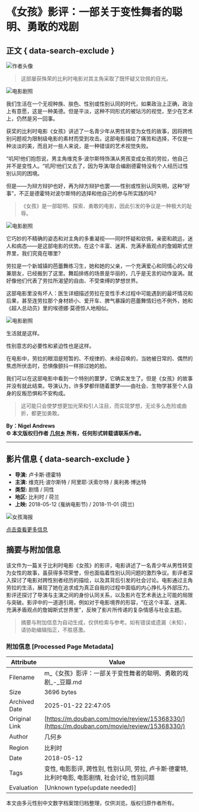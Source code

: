 # 《女孩》影评：一部关于变性舞者的聪明、勇敢的戏剧

## 正文 { data-search-exclude }


![作者头像](https://img1.doubanio.com/icon/u123645787-9.jpg)

> 这部屡获殊荣的比利时电影对其主角采取了既怀疑又钦佩的目光。

![电影剧照](https://img1.doubanio.com/view/thing_review/l/public/p9303340.webp)

我们生活在一个无视种族、肤色、性别或性别认同的时代，如果政治上正确，政治上有意愿，这是一种美德。但是平淡，这种不同形式的被玷污的视觉，至少在艺术上，仍然是另一回事。

获奖的比利时电影《女孩》讲述了一名青少年从男性转变为女性的故事，因将跨性别问题视为限制级电影的素材而受到攻击。这部电影描绘了痛苦和选择，不仅是一种淡淡的美，而且对一些人来说，是一种错误的艺术视觉失败。

“叽阿!他们抱怨说，男主角维克多·波尔斯特饰演从男孩变成女孩的劳拉，他自己并不是变性人。“叽阿!他们又去了，因为导演/联合编剧德霍特没有个人经历过性别认同的困境。

但是——为辩方辩护也好，再为辩方辩护也罢——性别或性别认同失明，这种“好事”，不正是德霍特对波尔斯特的选择和他自己的参与所实践的吗?

> 《女孩》是一部聪明、探索、勇敢的电影，因此引发的争议是一种极大的耻辱。

![电影剧照](https://img2.doubanio.com/view/thing_review/l/public/p9303341.webp)

它巧妙的不精确的姿态和对主角的多重凝视——同时怀疑和钦佩，亲密和疏远，迷人和病态——是这部电影的优势。在这个丰富、迷离、充满矛盾观点的詹姆斯式世界里，我们究竟在哪里?

劳拉是一个新城镇的芭蕾舞练习生，她和她的父亲，一个充满爱心和同情心的父母兼朋友，已经搬到了这里。舞蹈排练的场景是华丽的，几乎是无言的动作漩涡。就好像他们代表了劳拉所渴望的自由、不受束缚的梦想世界。

这部电影里没有坏人：医生详细描述劳拉在变性手术过程中可能遇到的最坏情况和后果，甚至连劳拉那个身材娇小、爱开车、脾气暴躁的芭蕾舞情妇也不例外，她和《超人总动员》里的埃德娜·莫德惊人地相似。

![电影剧照](https://img3.doubanio.com/view/thing_review/l/public/p9303343.webp)

生活就是这样。

性别意志的必要性和紧迫性也是这样。

在电影中，劳拉的眼泪是短暂的、不规律的、未经召唤的，当她被日常的、偶然的焦虑所伏击时，恐惧像颤抖一样掠过她的脸。

我们可以在这部电影中看到一个特别的噩梦，它确实发生了。但是《女孩》的故事并没有就此结束。导演认为，许多梦都伴随着噩梦——由社会、生物学甚至个人自身的反叛恐惧和不安构成。

> 这可能只会使梦想更加光荣和引人注目，而实现梦想，无论多么危险或曲折，都更加勇敢。

**By：Nigel Andrews**  
**© 本文版权归作者 [几何乡](https://www.douban.com/people/K20046357/) 所有，任何形式转载请联系作者。**

---

## 影片信息 { data-search-exclude }

- **导演:** 卢卡斯·德霍特
- **主演:** 维克托·波尔斯特 / 阿里耶·沃索尔特 / 奥利弗·博达特
- **类型:** 剧情 / 同性
- **地区:** 比利时 / 荷兰
- **上映:** 2018-05-12 (戛纳电影节) / 2018-11-01 (荷兰)

![女孩海报](https://img3.doubanio.com/view/photo/s_ratio_poster/public/p2519456723.webp)

[点击查看更多信息](https://movie.douban.com/subject/30194769/)
<!-- tcd_original_link https://m.douban.com/movie/review/15368330/ -->


## 摘要与附加信息

<!-- tcd_abstract -->
该文件为一篇关于比利时电影《女孩》的影评，电影讲述了一名青少年从男性转变为女性的故事，虽获得多项荣誉，但也面临着性别认同问题的激烈争议。影评者深入探讨了电影对跨性别者经历的描绘，以及其背后引发的社会讨论。电影通过主角劳拉的生活，展现了她在追求成为真正自我的过程中面临的内心挣扎与外部压力。影评还探讨了导演与主演之间的身份认同关系，以及影片在艺术表达上可能的局限与突破。影评中的一道道引用，例如对于电影境界的形容，“在这个丰富、迷离、充满矛盾观点的詹姆斯式世界里”，反映了影片所传递的复杂情感与社会主题。
<!-- tcd_abstract_end -->

> 摘要与附加信息为自动生成，仅供检索与参考。如有错误或遗漏（未知），请协助编辑指正，不胜感激。

### 附加信息 [Processed Page Metadata]

| Attribute       | Value                                  |
|-----------------|----------------------------------------|
| Filename        | m_《女孩》影评：一部关于变性舞者的聪明、勇敢的戏剧_-_豆瓣.md                             |
| Size            | 3696 bytes                           |
| Archived Date   | 2025-01-22 22:47:05                             |
| Original Link   | [https://m.douban.com/movie/review/15368330/](https://m.douban.com/movie/review/15368330/)                       |
| Author          | 几何乡                               |
| Region          | 比利时                               |
| Date            | 2018-05-12                                 |
| Tags            | 变性, 电影影评, 跨性别, 性别认同, 劳拉, 卢卡斯·德霍特, 比利时电影, 电影剧情, 社会讨论, 性别问题                                 |
| Evaluation            | [Unknown type(update needed)]                                 |
<!-- tcd_table_end -->

本文由多元性别中文数字档案馆归档整理，仅供浏览。版权归原作者所有。
